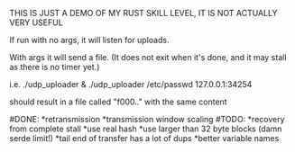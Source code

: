 THIS IS JUST A DEMO OF MY RUST SKILL LEVEL, IT IS NOT ACTUALLY VERY USEFUL

If run with no args, it will listen for uploads.

With args it will send a file.  (It does not exit when it's done, and it may stall as there is no timer yet.)

i.e.
./udp_uploader &
./udp_uploader /etc/passwd 127.0.0.1:34254

should result in a file called "f000.." with the same content

#DONE:
	*retransmission
	*transmission window scaling
#TODO:
	*recovery from complete stall
	*use real hash
	*use larger than 32 byte blocks (damn serde limit!)
	*tail end of transfer has a lot of dups
	*better variable names
